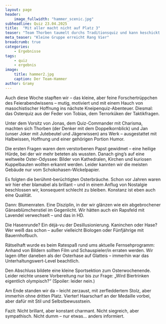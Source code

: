 ```yaml
---
layout: page
header:
    image_fullwidth: "hammer_scenic.jpg"
subheadline: Quiz 23.04.2025
title:  "Mit aller macht nicht auf Platz 3"
teaser: "Team Thorben taumelt durchs Traditionsquiz und kann keschickt den dritten Platz entkommen, indem es sich auf Platz 4 quizzt"
meta_teaser: "Kleine Gruppe erreicht Rang Vier"
breadcrumb: true
categories:
    - Ergebnisse
tags:
    - quiz
    - ergebnis
image:
    title: hammer2.jpg
    caption: Der Team-Hammer
author: Gramy
---
```


Auch diese Woche stapften wir – das kleine, aber feine Forschertrüppchen des Feierabendwissens – mutig, motiviert und mit einem Hauch von masochistischer Hoffnung ins nächste Kneipenquiz-Abenteuer. Diesmal: das Osterquiz aus der Feder von Tobias, dem Terrorküken der Taktikfragen.

Unter dem Vorsitz von Jonas, dem Quiz-Commander mit Charisma, machten sich Thorben (der Denker mit dem Doppelkornblick) und Jan (unser Joker mit Jutebeutel und Jägerwissen) ans Werk – ausgestattet mit Halbwissen, Hoffnung und einer gehörigen Portion Humor.

Die ersten Fragen waren dem verstorbenen Papst gewidmet – eine heilige Hürde, bei der wir mehr beteten als wussten. Danach ging’s auf eine weltweite Oster-Odyssee: Bilder von Kathedralen, Kirchen und kuriosen Kuppelbauten wollten erkannt werden. Leider kannten wir die meisten Gebäude nur vom Schokohasen-Wickelpapier.

Es folgten die berühmt-berüchtigten Osterbräuche. Schon vor Jahren waren wir hier eher blamabel als brillant – und in einem Anflug von Nostalgie beschlossen wir, konsequent schlecht zu bleiben. Konstanz ist eben auch eine Qualität.

Dann: Blumenraten. Eine Disziplin, in der wir glänzen wie ein abgebrochener Gänseblümchenstiel im Gegenlicht. Wir hätten auch ein Rapsfeld mit Lavendel verwechselt – und das in HD.

Die Hasenrunde? Ein déjà-vu der Desillusionierung. Kaninchen oder Hase? Wer weiß das schon – außer vielleicht Biologen oder Fünfjährige mit Bauernhofbuch.

Rätselhaft wurde es beim Ratespaß rund ums aktuelle Fernsehprogramm: Anhand von Bildern sollten Film und Schauspieler/in erraten werden. Wir lagen öfter daneben als der Osterhase auf Glatteis – immerhin war das Unterhaltungswert-Level beachtlich.

Den Abschluss bildete eine kleine Sportsektion zum Osterwochenende. Leider reichte unsere Vorbereitung nur bis zur Frage: „Wird Biertrinken eigentlich olympisch?“ (Spoiler: leider nein.)

Am Ende standen wir da – leicht zerzaust, mit zerfleddertem Stolz, aber immerhin ohne dritten Platz. Vierter! Haarscharf an der Medaille vorbei, aber dafür mit Stil und Selbstbewusstsein.

Fazit: Nicht brillant, aber konstant charmant. Nicht siegreich, aber sympathisch. Nicht dumm – nur etwas... anders informiert.